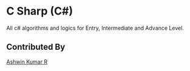 # C Sharp (C#)
All c# algorithms and logics for Entry, Intermediate and Advance Level.

## Contributed By
[Ashwin Kumar R](https://github.com/Ash515)